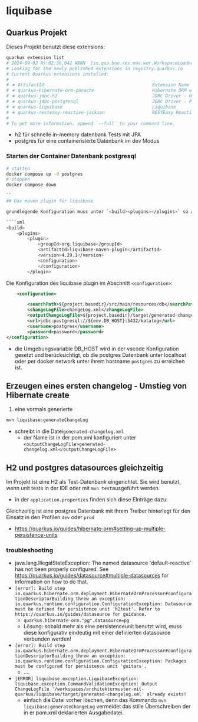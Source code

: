 # liquibase

## Quarkus Projekt

Dieses Projekt benutzt diese extensions:

````bash
quarkus extension list
# 2024-09-02 09:02:36,042 WARN  [io.qua.boo.res.mav.wor.WorkspaceLoader] (ForkJoinPool.commonPool-worker-3) Module(s) under /workspaces/architekturmuster-mit-quarkus/getting-started will be handled as thirdparty dependencies because /workspaces/architekturmuster-mit-quarkus/getting-started/pom.xml does not exist
# Looking for the newly published extensions in registry.quarkus.io
# Current Quarkus extensions installed:
#
# ✬ ArtifactId                                         Extension Name
# ✬ quarkus-hibernate-orm-panache                      Hibernate ORM with Panache
# ✬ quarkus-jdbc-h2                                    JDBC Driver - H2
# ✬ quarkus-jdbc-postgresql                            JDBC Driver - PostgreSQL
# ✬ quarkus-liquibase                                  Liquibase
# ✬ quarkus-resteasy-reactive-jackson                  RESTEasy Reactive Jackson
#
# To get more information, append `--full` to your command line.
````
- h2 für schnelle in-memory datenbank Tests mit JPA
- postgres für eine containerisierte Datenbank im dev Modus

### Starten der Container Datenbank postgresql

````bash
# starten
docker compose up -d postgres
# stoppen
docker compose down

``
## Das maven plugin für liquibase

grundlegende Konfiguration muss unter `<build><plugins></plugins>` so angelegt werden:

````xml
<build>
    <plugins>
        <plugin>
            <groupId>org.liquibase</groupId>
            <artifactId>liquibase-maven-plugin</artifactId>
            <version>4.29.1</version>
            <configuration>
            </configuration>
        </plugin>
````
Die Konfiguration des liquibase plugin im Abschnitt `<configuration>`:

````xml
    <configuration>

        <searchPath>${project.basedir}/src/main/resources/db</searchPath>
        <changeLogFile>changeLog.xml</changeLogFile>
        <outputChangeLogFile>${project.basedir}/target/generated-changelog.xml</outputChangeLogFile>
        <url>jdbc:postgresql://${env.DB_HOST}:5432/katalog</url>
        <username>postgres</username>
        <password>password</password>
</configuration>
````
- die Umgebungsvariable DB_HOST wird in der vscode Konfiguration gesetzt und berücksichtigt, ob die postgres Datenbank unter localhost oder per docker network unter ihrem hostname `postgres` zu erreichen ist.

## Erzeugen eines ersten changelog - Umstieg von Hibernate create

1. eine vormals generierte
````bash
mvn liquibase:generateChangeLog
````

- schreibt in die Datei`generated-changelog.xml`
  - der Name ist in der pom.xml konfiguriert unter
     `<outputChangeLogFile>generated-changelog.xml</outputChangeLogFile>`

## H2 und postgres datasources gleichzeitig

Im Projekt ist eine H2 als Test-Datenbank eingerichtet. Sie wird benutzt, wenn unit tests in der IDE oder mit `mvn test`ausgeführt werden.

- in der `application.properties` finden sich diese EInträge dazu:

Gleichzeitig ist eine postgres Datenbank mit ihrem Treiber hinterlegt für den Einsatz in den Profilen `dev` oder  `prod`
- https://quarkus.io/guides/hibernate-orm#setting-up-multiple-persistence-units

### troubleshooting

- java.lang.IllegalStateException: The named datasource 'default-reactive' has not been properly configured. See https://quarkus.io/guides/datasource#multiple-datasources for information on how to do that.
- `[error]: Build step io.quarkus.hibernate.orm.deployment.HibernateOrmProcessor#configurationDescriptorBuilding threw an exception: io.quarkus.runtime.configuration.ConfigurationException: Datasource must be defined for persistence unit 'h2test'. Refer to https://quarkus.io/guides/datasource for guidance.`
   - `quarkus.hibernate-orm."pg".datasource=pg`
   - Lösung: sobald mehr als eine persistenceunit benutzt wird, muss diese konfigurativ eindeutig mit einer definierten datasource verbunden werden!
 - `[error]: Build step io.quarkus.hibernate.orm.deployment.HibernateOrmProcessor#configurationDescriptorBuilding threw an exception: io.quarkus.runtime.configuration.ConfigurationException: Packages must be configured for persistence unit 'guitars'.`
   - ....
 - `[ERROR] liquibase.exception.LiquibaseException: liquibase.exception.CommandValidationException: Output ChangeLogFile '/workspaces/architekturmuster-mit-quarkus/liquibase/target/generated-changelog.xml' already exists!`
   - einfach die Datei vorher löschen, denn das Kommando `mvn liquibase:generateChangeLog` vermeidet das stille Überschreiben der in er pom.xml deklarierten Ausgabedatei.
